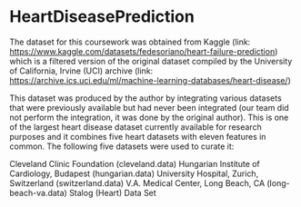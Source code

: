 # HeartDiseasePrediction

The dataset for this coursework was obtained from Kaggle (link: https://www.kaggle.com/datasets/fedesoriano/heart-failure-prediction) which is a filtered version of the original dataset compiled by the University of California, Irvine (UCI) archive (link: https://archive.ics.uci.edu/ml/machine-learning-databases/heart-disease/)

This dataset was produced by the author by integrating various datasets that were previously available but had never been integrated (our team did not perform the integration, it was done by the original author). This is one of the largest heart disease dataset currently available for research purposes and it combines five heart datasets with eleven features in common. The following five datasets were used to curate it:

Cleveland Clinic Foundation (cleveland.data)
Hungarian Institute of Cardiology, Budapest (hungarian.data)
University Hospital, Zurich, Switzerland (switzerland.data)
V.A. Medical Center, Long Beach, CA (long-beach-va.data)
Stalog (Heart) Data Set

